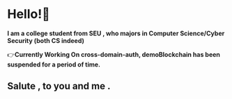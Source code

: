 # Hello!🥰

**I am a college student from SEU , who majors in Computer Science/Cyber Security (both CS indeed)**

👉**Currently Working On cross-domain-auth, demoBlockchain has been suspended for a period of time.**

## Salute , to you and me .
